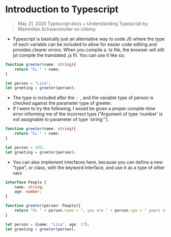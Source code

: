 # Introduction to Typescript
> May 21, 2020
> Typescript docs + Understanding Typescript by Maximilian Schwarzmuller on Udemy

- Typescript is basically just an alternative way to code JS where the type of each variable can be included to allow for easier code editing and provides clearer errors. When you compile a .ts file, the browser will still jst compile the translated .js fil. You can use it like so;
```Typescript
function greeter(name: string){
    return "hi " + name;
}

let person = "Liza";
let greeting = greeter(person);
```
- The type is included after the `: `, and the variable type of person is checked against the parameter type of greeter.
- If I were to try the following, I would be given a proper compile-time error informing me of the incorrect type ("Argument of type 'number' is not assignable to parameter of type 'string'").
```Typescript
function greeter(name: string){
    return "hi " + name;
}

let person = 105;
let greeting = greeter(person);
```

- You can also implement interfaces here, because you can define a new "type", or class, with the keyword interface, and use it as a type of other vars
```Typescript
interface People {
    name: string;
    age: number;
}

function greeter(person: People){
    return "hi " + person.name + ", you are " + person.age + " years old.";
}

let person = {name: "Liza", age: 17};
let greeting = greeter(person);
```